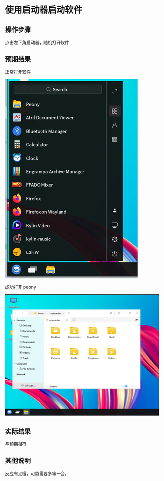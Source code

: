 # 使用启动器启动软件

## 操作步骤

点击左下角启动器，随机打开软件

## 预期结果

正常打开软件

![使用启动器启动软件-1](./img/使用启动器启动软件-1.png)

成功打开 peony

![使用启动器启动软件-2](./img/使用启动器启动软件-2.png)


## 实际结果

与预期相符

## 其他说明

反应有点慢，可能需要多等一会。

